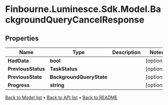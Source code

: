 # Finbourne.Luminesce.Sdk.Model.BackgroundQueryCancelResponse

## Properties

Name | Type | Description | Notes
------------ | ------------- | ------------- | -------------
**HadData** | **bool** |  | [optional] 
**PreviousStatus** | **TaskStatus** |  | [optional] 
**PreviousState** | **BackgroundQueryState** |  | [optional] 
**Progress** | **string** |  | [optional] 

[Back to Model list](../README.md#documentation-for-models) &#8226; [Back to API list](../README.md#documentation-for-api-endpoints) &#8226; [Back to README](../README.md)

